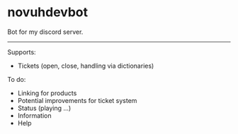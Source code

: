 # novuhdevbot
Bot for my discord server.

---

Supports:
* Tickets (open, close, handling via dictionaries)

To do:
* Linking for products
* Potential improvements for ticket system
* Status (playing ...)
* Information
* Help
